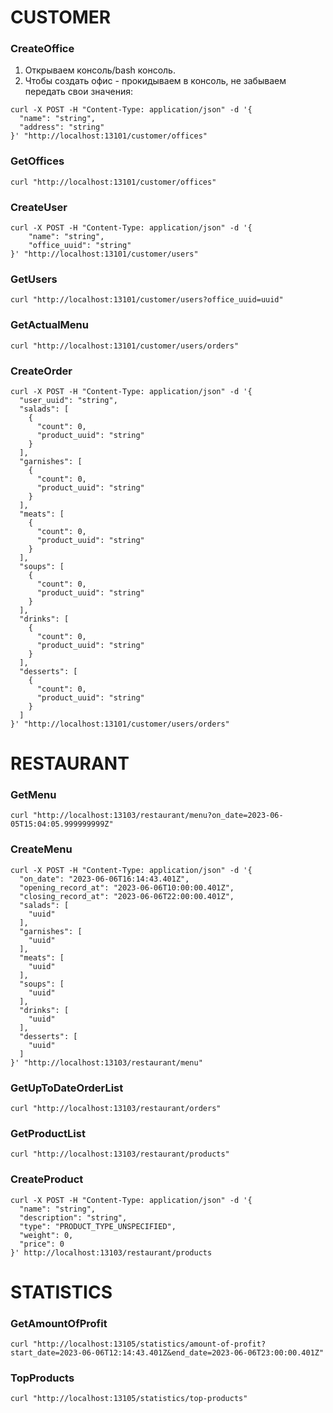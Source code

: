 # CUSTOMER

### CreateOffice 

1. Открываем консоль/bash консоль.
2. Чтобы создать офис - прокидываем в консоль, не забываем передать свои значения:

```
curl -X POST -H "Content-Type: application/json" -d '{
  "name": "string",
  "address": "string"
}' "http://localhost:13101/customer/offices"
```

### GetOffices

```
curl "http://localhost:13101/customer/offices"
```

### CreateUser

```
curl -X POST -H "Content-Type: application/json" -d '{
    "name": "string",
    "office_uuid": "string"
}' "http://localhost:13101/customer/users"
```

### GetUsers

```
curl "http://localhost:13101/customer/users?office_uuid=uuid"
```

### GetActualMenu

```
curl "http://localhost:13101/customer/users/orders"
```

### CreateOrder

```
curl -X POST -H "Content-Type: application/json" -d '{
  "user_uuid": "string",
  "salads": [
    {
      "count": 0,
      "product_uuid": "string"
    }
  ],
  "garnishes": [
    {
      "count": 0,
      "product_uuid": "string"
    }
  ],
  "meats": [
    {
      "count": 0,
      "product_uuid": "string"
    }
  ],
  "soups": [
    {
      "count": 0,
      "product_uuid": "string"
    }
  ],
  "drinks": [
    {
      "count": 0,
      "product_uuid": "string"
    }
  ],
  "desserts": [
    {
      "count": 0,
      "product_uuid": "string"
    }
  ]
}' "http://localhost:13101/customer/users/orders"
```

# RESTAURANT

### GetMenu

```
curl "http://localhost:13103/restaurant/menu?on_date=2023-06-05T15:04:05.999999999Z"
```

### CreateMenu

```
curl -X POST -H "Content-Type: application/json" -d '{
  "on_date": "2023-06-06T16:14:43.401Z",
  "opening_record_at": "2023-06-06T10:00:00.401Z",
  "closing_record_at": "2023-06-06T22:00:00.401Z",
  "salads": [
    "uuid"
  ],
  "garnishes": [
    "uuid"
  ],
  "meats": [
    "uuid"
  ],
  "soups": [
    "uuid"
  ],
  "drinks": [
    "uuid"
  ],
  "desserts": [
    "uuid"
  ]
}' "http://localhost:13103/restaurant/menu"
```

### GetUpToDateOrderList

```
curl "http://localhost:13103/restaurant/orders"
```

### GetProductList

```
curl "http://localhost:13103/restaurant/products"
```

### CreateProduct

```
curl -X POST -H "Content-Type: application/json" -d '{
  "name": "string",
  "description": "string",
  "type": "PRODUCT_TYPE_UNSPECIFIED",
  "weight": 0,
  "price": 0
}' http://localhost:13103/restaurant/products
```

# STATISTICS

### GetAmountOfProfit

```
curl "http://localhost:13105/statistics/amount-of-profit?start_date=2023-06-06T12:14:43.401Z&end_date=2023-06-06T23:00:00.401Z"
```

### TopProducts

```
curl "http://localhost:13105/statistics/top-products"
```

